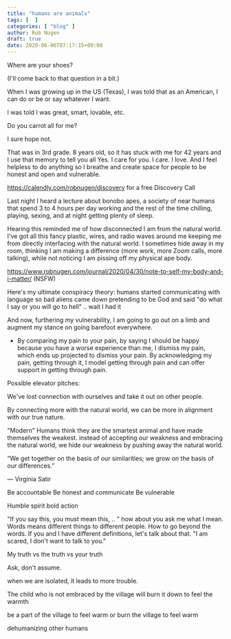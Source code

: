 ```yaml
---
title: "humans are animals"
tags: [  ]
categories: [ "blog" ]
author: Rob Nugen
draft: true
date: 2020-06-06T07:17:15+09:00
---
```


Where are your shoes?

(I'll come back to that question in a bit.)

When I was growing up in the US (Texas), I was told that as an
American, I can do or be or say whatever I want.

I was told I was great, smart, lovable, etc.

Do you carrot all for me?

I sure hope not.

That was in 3rd grade.  8 years old, so it has stuck with me for 42
years and I use that memory to tell you all Yes. I care for you.  I
care.  I love.  And I feel helpless to do anything so I breathe and
create space for people to be honest and open and vulnerable.

https://calendly.com/robnugen/discovery for a free Discovery Call

Last night I heard a lecture about bonobo apes, a society of near
humans that spend 3 to 4 hours per day working and the rest of the
time chilling, playing, sexing, and at night getting plenty of sleep.

Hearing this reminded me of how disconnected I am from the natural
world.  I've got all this fancy plastic, wires, and radio waves around
me keeping me from directly interfacing with the natural world.  I
sometimes hide away in my room, thinking I am making a difference
(more work, more Zoom calls, more talking), while not noticing I am
pissing off my physical ape body.

https://www.robnugen.com/journal/2020/04/30/note-to-self-my-body-and-i-matter/ (NSFW)

Here's my ultimate conspiracy theory: humans started communicating
with language so bad aliens came down pretending to be God and said
"do what I say or you will go to hell"  .. wait I had it


And now, furthering my vulnerability, I am going to go out on a limb
and augment my stance on going barefoot everywhere.


* By comparing my pain to your pain, by saying I should be happy
  because you have a worse experience than me, I dismiss my pain,
  which ends up projected to dismiss your pain.  By acknowledging my
  pain, getting through it, I model getting through pain and can offer
  support in getting through pain.


Possible elevator pitches:

We've lost connection with ourselves and take it out on other people.

By connecting more with the natural world, we can be more in alignment with our true nature.

"Modern" Humans think they are the smartest animal and have made themselves the weakest.  instead of accepting our weakness and embracing the natural world, we hide our weakness by pushing away the natural world.




“We get together on the basis of our similarities; we grow on the basis of our differences.”

— Virginia Satir


Be accountable
Be honest and communicate
Be vulnerable

Humble spirit bold action

"If you say this, you must mean this, .. "   how about you ask me what
I mean.  Words means different things to different people.  How to go
beyond the words.  If you and I have different definitions, let's talk
about that.  "I am scared, I don't want to talk to you."

My truth vs the truth vs your truth

Ask, don't assume.

when we are isolated, it leads to more trouble.

The child who is not embraced by the village will burn it down to feel
the warmth

be a part of the village to feel warm or burn the village to feel warm

dehumanizing other humans
